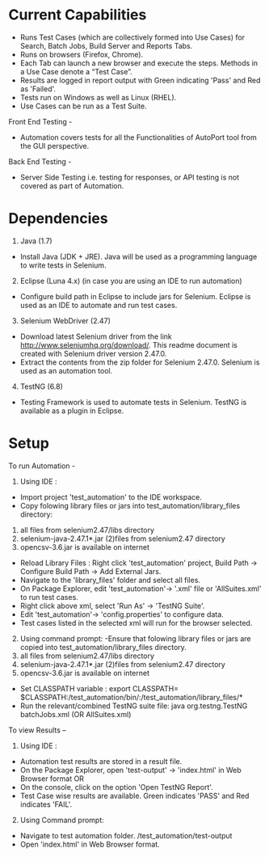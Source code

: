 Current Capabilities
====================
 - Runs Test Cases (which are collectively formed into Use Cases) for Search, Batch Jobs, Build Server and Reports Tabs.
 - Runs on browsers (Firefox, Chrome).
 - Each Tab can launch a new browser and execute the steps. Methods in a Use Case denote a “Test Case”.
 - Results are logged in report output with Green indicating 'Pass' and Red as 'Failed'.
 - Tests run on Windows as well as Linux (RHEL).
 - Use Cases can be run as a Test Suite.

Front End Testing -
 - Automation covers tests for all the Functionalities of AutoPort tool from the GUI perspective. 

Back End Testing -
 - Server Side Testing i.e. testing for responses, or API testing is not covered as part of Automation.


Dependencies
============
1. Java (1.7)
 - Install Java (JDK + JRE). Java will be used as a programming language to write tests in Selenium.
2. Eclipse (Luna 4.x) (in case you are using an IDE to run automation)
 - Configure build path in Eclipse to include jars for Selenium. Eclipse is used as an IDE to automate and run test cases.
3. Selenium WebDriver (2.47) 
 - Download latest Selenium driver from the link http://www.seleniumhq.org/download/. This readme document is created with Selenium driver version 2.47.0.
 - Extract the contents from the zip folder for Selenium 2.47.0. Selenium is used as an automation tool.
4. TestNG (6.8)
 - Testing Framework is used to automate tests in Selenium. TestNG is available as a plugin in Eclipse.


Setup 
=====
To run Automation -

1. Using IDE :
 - Import project 'test_automation' to the IDE workspace.
 - Copy folowing library files or jars into test_automation/library_files directory:
 1. all files from selenium2.47/libs directory
 2. selenium-java-2.47.1*.jar (2)files from selenium2.47 directory
 3. opencsv-3.6.jar is available on internet
 - Reload Library Files : Right click 'test_automation' project, Build Path -> Configure Build Path -> Add External Jars.
 - Navigate to the 'library_files' folder and select all files.
 - On Package Explorer, edit 'test_automation'-> '<tab name>.xml' file or 'AllSuites.xml' to run test cases.
 - Right click above xml, select 'Run As' -> 'TestNG Suite'.
 - Edit 'test_automation'-> 'config.properties' to configure data.
 - Test cases listed in the selected xml will run for the browser selected.

2. Using command prompt:
 -Ensure that folowing library files or jars are copied into test_automation/library_files directory.
 1. all files from selenium2.47/libs directory
 2. selenium-java-2.47.1*.jar (2)files from selenium2.47 directory
 3. opencsv-3.6.jar is available on internet
 - Set CLASSPATH variable :
 export CLASSPATH= $CLASSPATH:<path to automation project>/test_automation/bin/:<path to automation project>/test_automation/library_files/*
 - Run the relevant/combined TestNG suite file:
 java org.testng.TestNG batchJobs.xml (OR AllSuites.xml)

To view Results –

1. Using IDE :
 - Automation test results are stored in a result file. 
 - On the Package Explorer, open  'test-output' -> 'index.html' in Web Browser format
 OR 
 - On the console, click on the option 'Open TestNG Report'.
 - Test Case wise results are available. Green indicates 'PASS' and Red indicates 'FAIL'.

2. Using Command prompt:
 - Navigate to test automation folder.
 <path to automation project>/test_automation/test-output
 - Open 'index.html' in Web Browser format.
